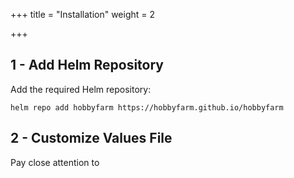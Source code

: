 +++
title = "Installation"
weight = 2

+++

## 1 - Add Helm Repository

Add the required Helm repository:

`helm repo add hobbyfarm https://hobbyfarm.github.io/hobbyfarm`

## 2 - Customize Values File

Pay close attention to 